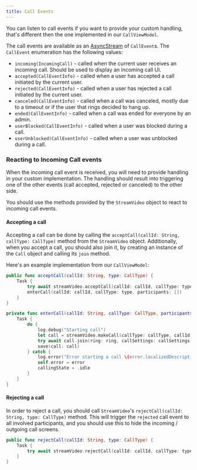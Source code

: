 ```yaml
---
title: Call Events
---
```


You can listen to call events if you want to provide your custom handling, that's different then the one implemented in our `CallViewModel`.

The call events are available as an [AsyncStream](https://developer.apple.com/documentation/swift/asyncstream) of `CallEvent`s. The `CallEvent` enumeration has the following values:
- `incoming(IncomingCall)` - called when the current user receives an incoming call. Should be used to display an incoming call UI.
- `accepted(CallEventInfo)` - called when a user has accepted a call initiated by the current user.
- `rejected(CallEventInfo)` - called when a user has rejected a call initiated by the current user.
- `canceled(CallEventInfo)` - called when a call was canceled, mostly due to a timeout or if the user that rings decided to hang up.
- `ended(CallEventInfo)` - called when a call was ended for everyone by an admin.
- `userBlocked(CallEventInfo)` - called when a user was blocked during a call.
- `userUnblocked(CallEventInfo)` - called when a user was unblocked during a call.

### Reacting to Incoming Call events

When the incoming call event is received, you will need to provide handling in your custom implementation. The handling should result into triggering one of the other events (call accepted, rejected or canceled) to the other side.

You should use the methods provided by the `StreamVideo` object to react to incoming call events. 

#### Accepting a call

Accepting a call can be done by calling the `acceptCall(callId: String, callType: CallType)` method from the `StreamVideo` object. Additionally, when you accept a call, you should also join it, by creating an instance of the `Call` object and calling its `join` method.

Here's an example implementation from our `CallViewModel`:

```swift
public func acceptCall(callId: String, type: CallType) {
    Task {
        try await streamVideo.acceptCall(callId: callId, callType: type)
        enterCall(callId: callId, callType: type, participants: [])
    }
}

private func enterCall(callId: String, callType: CallType, participants: [User], ring: Bool = false) {
    Task {
        do {
            log.debug("Starting call")
            let call = streamVideo.makeCall(callType: callType, callId: callId, members: participants)
            try await call.join(ring: ring, callSettings: callSettings)
            save(call: call)
        } catch {
            log.error("Error starting a call \(error.localizedDescription)")
            self.error = error
            callingState = .idle
        }
    }
}
```

#### Rejecting a call

In order to reject a call, you should call `StreamVideo`'s `rejectCall(callId: String, type: CallType)` method. This will trigger the `rejected` call event to all involved participants, and you should use this to hide the incoming / outgoing call screens.

```swift
public func rejectCall(callId: String, type: CallType) {
    Task {
        try await streamVideo.rejectCall(callId: callId, callType: type)
    }
}
```